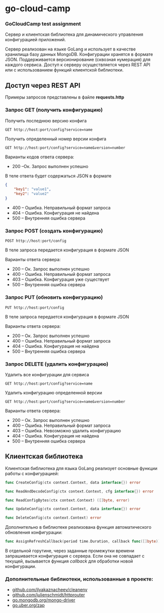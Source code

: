 # go-cloud-camp

### GoCloudCamp test assignment

Сервер и клиентская библиотека для динамического управления конфигурацией приложений.

Сервер реализован на языке GoLang и использует в качестве хранилища базу данных MongoDB. Конфигурации хранятся в формате JSON. Поддерживается версионирование (сквозная нумерация) для каждого сервиса. Доступ к серверу осуществляется через REST API или с использованием функций клиентской библиотеки.

## Доступ через REST API

Примеры запросов представлены в файле **requests.http**

### Запрос GET (получить конфигурацию)

Получить последнюю версию конфига

```
GET http://host:port/config?service=name
```

Получить определенный номер версии конфига

```
GET http://host:port/config?service=name&version=number
```

Варианты кодов ответа сервера:

- 200 –Ок. Запрос выполнен успешно

В теле ответа будет содержаться JSON в формате

```json
{
	"key1": "value1",
	"key2": "value2"
}
```

- 400 – Ошибка. Неправильный формат запроса
- 404 – Ошибка. Конфигурация не найдена
- 500 – Внутренняя ошибка сервера

### Запрос POST (создать конфигурацию)

```
POST http://host:port/config
```

В теле запроса передается конфигурация в формате JSON

Варианты ответа сервера:

- 200 – Ок. Запрос выполнен успешно
- 400 – Ошибка. Неправильный формат запроса
- 403 – Ошибка. Конфигурация уже существует
- 500 – Внутренняя ошибка сервера

### Запрос PUT (обновить конфигурацию)

```
PUT http://host:port/config
```

В теле запроса передается конфигурация в формате JSON

Варианты ответа сервера:

- 200 – Ок. Запрос выполнен успешно
- 400 – Ошибка. Неправильный формат запроса
- 404 – Ошибка. Конфигурация не найдена
- 500 – Внутренняя ошибка сервера

### Запрос DELETE (удалить конфигурацию)

Удалить все конфигурации для сервиса

```
GET http://host:port/config?service=name
```

Удалить конфигурацию определенной версии

```
GET http://host:port/config?service=name&version=number
```

Варианты ответа сервера:

- 200 – Ок. Запрос выполнен успешно
- 400 – Ошибка. Неправильный формат запроса
- 403 – Ошибка. Невозможно удалить конфигурацию
- 404 – Ошибка. Конфигурация не найдена
- 500 – Внутренняя ошибка сервера

## Клиентская библиотека

Клиентская библиотека для языка GoLang реализует основные функции работы с конфигурацией:

```go
func CreateConfig(ctx context.Context, data interface{}) error

func ReadAndDecodeConfig(ctx context.Context, cfg interface{}) error

func ReadConfigBytes(ctx context.Context) ([]byte, error)

func UpdateConfig(ctx context.Context, data interface{}) error

func DeleteConfig(ctx context.Context) error
```

Дополнительно в библиотеке реализована функция автоматического обновления конфигурации:

```go
func AssignRefreshCallback(period time.Duration, callback func([]byte)) error
```

В отдельной горутине, через заданные промежутки времени запрашивается конфигурация с сервера. Если она не совпадает с текущей, вызывается функция _callback_ для обработки новой конфигурации.

### Дополнительные библиотеки, использованные в проекте:

- [github.com/ilyakaznacheev/cleanenv](github.com/ilyakaznacheev/cleanenv)
- [github.com/julienschmidt/httprouter](github.com/julienschmidt/httprouter)
- [go.mongodb.org/mongo-driver](go.mongodb.org/mongo-driver)
- [go.uber.org/zap](go.uber.org/zap)
